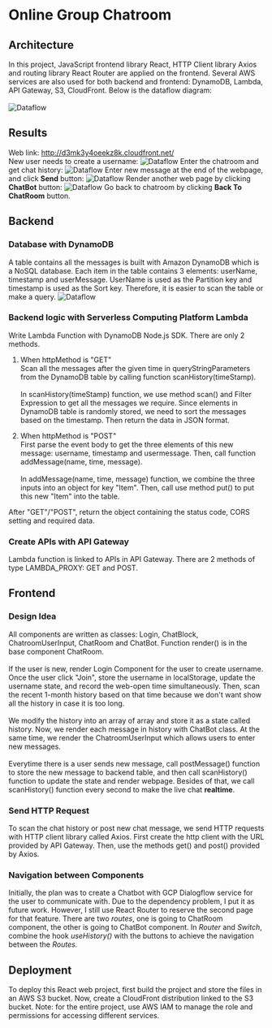 # Online Group Chatroom
## Architecture
In this project, JavaScript frontend library React, HTTP Client library Axios and routing library React Router are applied on the frontend. Several AWS services are also used for both backend and frontend: DynamoDB, Lambda, API Gateway, S3, CloudFront. Below is the dataflow diagram:\
<br/>
![Dataflow](https://raw.githubusercontent.com/xiaofei0619/ReactExercise/master/documentation/DataFlow.png)
<br/>

## Results
Web link: http://d3mk3y4oeekz8k.cloudfront.net/<br/>
New user needs to create a username:
![Dataflow](https://raw.githubusercontent.com/xiaofei0619/ReactExercise/master/documentation/Login.png)
Enter the chatroom and get chat history:
![Dataflow](https://raw.githubusercontent.com/xiaofei0619/ReactExercise/master/documentation/Chatroom.png)
Enter new message at the end of the webpage, and click **Send** button:
![Dataflow](https://raw.githubusercontent.com/xiaofei0619/ReactExercise/master/documentation/Input.png)
Render another web page by clicking **ChatBot** button:
![Dataflow](https://raw.githubusercontent.com/xiaofei0619/ReactExercise/master/documentation/Chatbot.png)
Go back to chatroom by clicking **Back To ChatRoom** button.
<br/>
## Backend
### Database with DynamoDB
A table contains all the messages is built with Amazon DynamoDB which is a NoSQL database. Each item in the table contains 3 elements: userName, timestamp and userMessage. UserName is used as the Partition key and timestamp is used as the Sort key. Therefore, it is easier to scan the table or make a query.
![Dataflow](https://raw.githubusercontent.com/xiaofei0619/ReactExercise/master/documentation/MessageTable.png)
<br/>
### Backend logic with Serverless Computing Platform Lambda
Write Lambda Function with DynamoDB Node.js SDK. There are only 2 methods.<br/>
1. When httpMethod is "GET"<br/>
Scan all the messages after the given time in queryStringParameters from the DynamoDB table by calling function scanHistory(timeStamp).</br>
<br/>In scanHistory(timeStamp) function, we use method scan() and Filter Expression to get all the messages we require. Since elements in DynamoDB table is randomly stored, we need to sort the messages based on the timestamp. Then return the data in JSON format.

2. When httpMethod is "POST"<br/>
First parse the event body to get the three elements of this new message: username, timestamp and usermessage. Then, call function addMessage(name, time, message).<br/>
<br/>In addMessage(name, time, message) function, we combine the three inputs into an object for key "Item". Then, call use method put() to put this new "Item" into the table.

After "GET"/"POST", return the object containing the status code, CORS setting and required data.
<br/>
### Create APIs with API Gateway
Lambda function is linked to APIs in API Gateway. There are 2 methods of type LAMBDA_PROXY: GET and POST.
<br/>
## Frontend
### Design Idea
All components are written as classes: Login, ChatBlock, ChatroomUserInput, ChatRoom and ChatBot. Function render() is in the base component ChatRoom.\
<br/>
If the user is new, render Login Component for the user to create username. Once the user click "Join", store the username in localStorage, update the username state, and record the web-open time simultaneously. Then, scan the recent 1-month history based on that time because we don't want show all the history in case it is too long. \
<br/>
We modify the history into an array of array and store it as a state called history. Now, we render each message in history with ChatBot class. At the same time, we render the ChatroomUserInput which allows users to enter new messages.\
<br/>
Everytime there is a user sends new message, call postMessage() function to store the new message to backend table, and then call scanHistory() function to update the state and render webpage. Besides of that, we call scanHistory() function every second to make the live chat **realtime**.
<br/>
### Send HTTP Request
To scan the chat history or post new chat message, we send HTTP requests with HTTP client library called Axios. First create the http client with the URL provided by API Gateway. Then, use the methods get() and post() provided by Axios.
<br/>
### Navigation between Components
Initially, the plan was to create a Chatbot with GCP Dialogflow service for the user to communicate with. Due to the dependency problem, I put it as future work. However, I still use React Router to reserve the second page for that feature. There are two *routes*, one is going to ChatRoom component, the other is going to ChatBot component. In *Router* and *Switch*, combine the hook *useHistory()* with the buttons to achieve the navigation between the *Routes*.
<br/>
## Deployment
To deploy this React web project, first build the project and store the files in an AWS S3 bucket. Now, create a CloudFront distribution linked to the S3 bucket. Note: for the entire project, use AWS IAM to manage the role and permissions for accessing different services.



